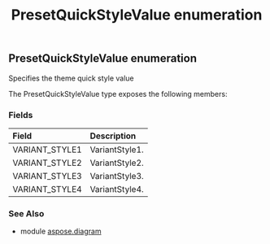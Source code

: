 ﻿---
title: PresetQuickStyleValue enumeration
second_title: Aspose.Diagram for Python via .NET API References
description: 
type: docs
weight: 3290
url: /python-net/aspose.diagram/presetquickstylevalue/
is_root: false
---

## PresetQuickStyleValue enumeration

Specifies the theme quick style value



The PresetQuickStyleValue type exposes the following members:

### Fields
| Field | Description |
| :- | :- |
| VARIANT_STYLE1 | VariantStyle1. |
| VARIANT_STYLE2 | VariantStyle2. |
| VARIANT_STYLE3 | VariantStyle3. |
| VARIANT_STYLE4 | VariantStyle4. |


### See Also

* module [aspose.diagram](../)
